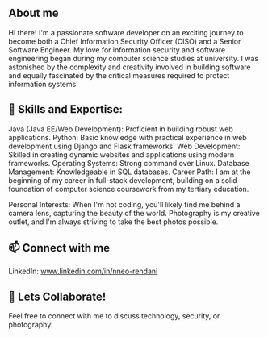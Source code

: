 ## About me

<!--
**NNeoR/NNeoR** is a ✨ _special_ ✨ repository because its `README.md` (this file) appears on your GitHub profile.

Here are some ideas to get you started:

- 🔭 I’m currently working on ...
- 🌱 I’m currently learning ...
- 👯 I’m looking to collaborate on ...
- 🤔 I’m looking for help with ...
- 💬 Ask me about ...
- 📫 How to reach me: ...
- 😄 Pronouns: ...
- ⚡ Fun fact: ...
-->
Hi there! I'm a passionate software developer on an exciting journey to become both a Chief Information Security Officer (CISO) and a Senior Software Engineer. My love for information security and software engineering began during my computer science studies at university. I was astonished by the complexity and creativity involved in building software and equally fascinated by the critical measures required to protect information systems.

## 💬 Skills and Expertise:
Java (Java EE/Web Development): Proficient in building robust web applications.
Python: Basic knowledge with practical experience in web development using Django and Flask frameworks.
Web Development: Skilled in creating dynamic websites and applications using modern frameworks.
Operating Systems: Strong command over Linux.
Database Management: Knowledgeable in SQL databases.
Career Path:
I am at the beginning of my career in full-stack development, building on a solid foundation of computer science coursework from my tertiary education.

Personal Interests:
When I'm not coding, you'll likely find me behind a camera lens, capturing the beauty of the world. Photography is my creative outlet, and I'm always striving to take the best photos possible.

## 📫 Connect with me
LinkedIn: www.linkedin.com/in/nneo-rendani

## 👯 Lets Collaborate!
Feel free to connect with me to discuss technology, security, or photography!



